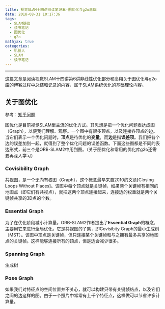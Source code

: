 ```yaml
---
title: 视觉SLAM十四讲阅读笔记五-图优化与g2o基础
date: 2018-08-31 10:17:36
tags: 
  - SLAM基础
  - 读书笔记
  - 图优化
  - g2o
mathjax: true
categories: 
  - 机器人
  - SLAM
  - 读书笔记
---
```


---

这篇文章是阅读视觉SLAM十四讲第6讲非线性优化部分和高翔关于图优化与g2o库的博客过程中总结和记录的内容，属于SLAM系统优化的基础理论内容。

<!--more-->

## 关于图优化

参考：[知乎问题](https://www.zhihu.com/question/42050992)

图优化是目前视觉SLAM里主流的优化方式。其思想是把一个优化问题表达成图（Graph），以便我们理解、观察。一个图中有很多顶点，以及连接各顶点的边。当它们表示一个优化问题时，**顶点**是待优化的**变量**，而**边**是指**误差项**。我们把各个边的误差加到一起，就得到了整个优化问题的误差函数。下面这些图都是不同的表达形式，前三个是ORB-SLAM2中用到图。（关于图优化和常用的优化库g2o还需要再深入学习）

### Covisibility Graph

共视图，是一个无向有权图（Graph），这个概念最早来自2010的文章[Closing Loops Without Places]。该图中每个顶点就是关键帧，如果两个关键帧有相同的地图点（即它们有共视点），就把这两个顶点连接起来，连接边的权重就是两个关键帧共享的3D点的个数。

### Essential Graph

为了在优化阶段减小计算量，ORB-SLAM2作者提出了**Essential Graph**的概念，主要用它来进行全局优化。它是共视图的子集，即Covisibity Graph的最小生成树（MST）。该图中顶点是关键帧，但只连接某个关键帧和与之拥有最多共享的地图点的关键帧。这样能够连接所有的顶点，但是边会减少很多。

### Spanning Graph

生成树

### Pose Graph

如果我们对特征点的空间位置并不关心，就可以构建只带有关键帧结点，以及它们之间的边这样的图。由于一个照片中常常有上千个特征点，这样做可以节省许多计算量。